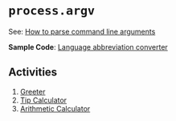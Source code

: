 # `process.argv`

See: [How to parse command line arguments](https://nodejs.org/en/knowledge/command-line/how-to-parse-command-line-arguments/)

**Sample Code**: [Language abbreviation converter](argv-example.js)

## Activities 
1. [Greeter](1-greeter)
2. [Tip Calculator](2-tip-calculator)
3. [Arithmetic Calculator](3-calculator)
